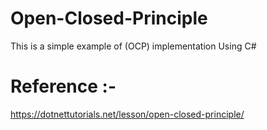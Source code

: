 # Open-Closed-Principle
This is a simple example of (OCP) implementation Using C#
# Reference :-
https://dotnettutorials.net/lesson/open-closed-principle/
